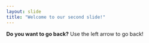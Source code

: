 ```yaml
---
layout: slide
title: "Welcome to our second slide!"
---
```

**Do you want to go back?**
Use the left arrow to go back!
